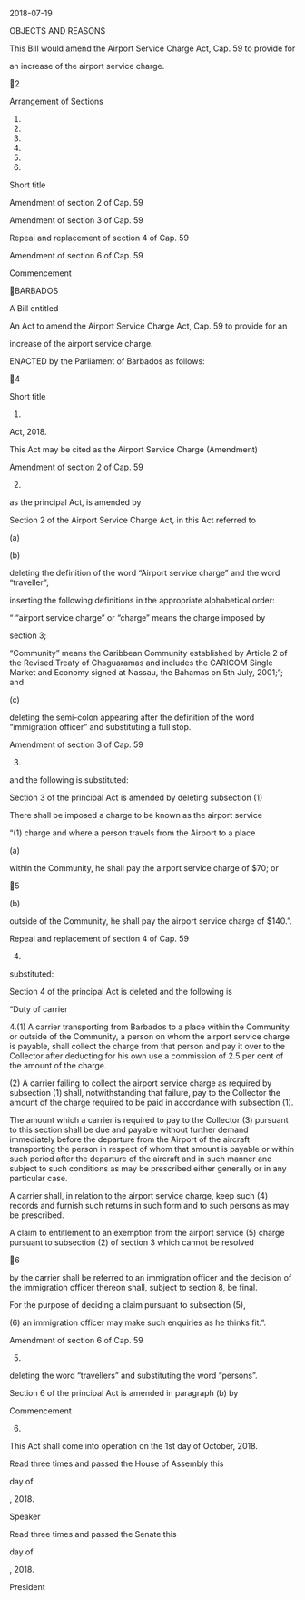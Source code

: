 2018-07-19

OBJECTS AND REASONS

This Bill would amend the Airport Service Charge Act, Cap. 59 to provide for

an increase of the airport service charge.

2

Arrangement of Sections

1.

2.

3.

4.

5.

6.

Short title

Amendment of section 2 of Cap. 59

Amendment of section 3 of Cap. 59

Repeal and replacement of section 4 of Cap. 59

Amendment of section 6 of Cap. 59

Commencement

BARBADOS

A Bill entitled

An Act to amend the Airport Service Charge Act, Cap. 59 to provide for an

increase of the airport service charge.

ENACTED by the Parliament of Barbados as follows:

4

Short title

1.
Act, 2018.

This Act may be cited as the Airport Service Charge (Amendment)

Amendment of section 2 of Cap. 59

2.
as the principal Act, is amended by

Section 2 of the Airport Service Charge Act, in this Act referred to

(a)

(b)

deleting the definition of the word “Airport service charge” and the
word “traveller”;

inserting  the  following  definitions  in  the  appropriate  alphabetical
order:

“ “airport service charge” or “charge” means the charge imposed by

section 3;

“Community” means the Caribbean Community established by Article
2  of  the  Revised  Treaty  of  Chaguaramas  and  includes  the
CARICOM  Single  Market  and  Economy  signed  at  Nassau,  the
Bahamas on 5th July, 2001;”; and

(c)

deleting  the  semi-colon  appearing  after  the  definition  of  the  word
“immigration officer” and substituting a full stop.

Amendment of section 3 of Cap. 59

3.
and the following is substituted:

Section 3 of the principal Act is amended by deleting subsection (1)

There shall be imposed a charge to be known as the airport service

“(1)
charge and where a person travels from the Airport to a place

(a)

within the Community, he shall pay the airport service charge
of $70; or

5

(b)

outside of the Community, he shall pay the airport service
charge of $140.”.

Repeal and replacement of section 4 of Cap. 59

4.
substituted:

Section  4  of  the  principal  Act  is  deleted  and  the  following  is

“Duty of carrier

4.(1)
A carrier transporting from Barbados to a place within the
Community or outside of the Community, a person on whom the airport
service charge is payable, shall collect the charge from that person and
pay it over to the Collector after deducting for his own use a commission
of 2.5 per cent of the amount of the charge.

(2)
A carrier failing to collect the airport service charge as required
by  subsection  (1)  shall,  notwithstanding  that  failure,  pay  to  the
Collector the amount of the charge required to be paid in accordance
with subsection (1).

The amount which a carrier is required to pay to the Collector
(3)
pursuant to this section shall be due and payable without further demand
immediately  before  the  departure  from  the  Airport  of  the  aircraft
transporting the person in respect of whom that amount is payable or
within such period after the departure of the aircraft and in such manner
and subject to such conditions as may be prescribed either generally or
in any particular case.

A carrier shall, in relation to the airport service charge, keep such
(4)
records and furnish such returns in such form and to such persons as
may be prescribed.

A claim to entitlement to an exemption from the airport service
(5)
charge pursuant to subsection (2) of section 3 which cannot be resolved

6

by the carrier shall be referred to an immigration officer and the decision
of the immigration officer thereon shall, subject to section 8, be final.

For the purpose of deciding a claim pursuant to subsection (5),

(6)
an immigration officer may make such enquiries as he thinks fit.”.

Amendment of section 6 of Cap. 59

5.
deleting the word “travellers” and substituting the word “persons”.

Section  6  of  the  principal  Act  is  amended  in  paragraph  (b)  by

Commencement

6.

This Act shall come into operation on the 1st day of October, 2018.

Read three times and passed the House of Assembly this

day of

, 2018.

Speaker

Read three times and passed the Senate this

day of

, 2018.

President

